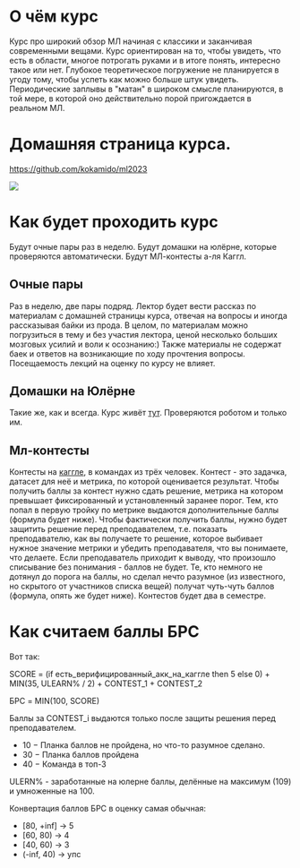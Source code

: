 # О чём курс
Курс про широкий обзор МЛ начиная с классики и заканчивая современными вещами. Курс ориентирован на то, чтобы увидеть, что есть в области, многое потрогать руками и в итоге понять, интересно такое или нет. Глубокое теоретическое погружение не планируется в угоду тому, чтобы успеть как можно больше штук увидеть. Периодические заплывы в "матан" в широком смысле планируются, в той мере, в которой оно действительно порой пригождается в реальном МЛ.

# Домашняя страница курса.

https://github.com/kokamido/ml2023

![](qr_git.png)

# Как будет проходить курс
Будут очные пары раз в неделю. Будут домашки на юлёрне, которые проверяются автоматически. Будут МЛ-контесты а-ля Каггл.

## Очные пары
Раз в неделю, две пары подряд. Лектор будет вести рассказ по материалам с домашней страницы курса, отвечая на вопросы и иногда рассказывая байки из прода. В целом, по материалам можно погрузиться в тему и без участия лектора, ценой несколько больших мозговых усилий и воли к осознанию:) Также материалы не содержат баек и ответов на возникающие по ходу прочтения вопросы. Посещаемость лекций на оценку по курсу не влияет.

## Домашки на Юлёрне
Такие же, как и всегда. Курс живёт [тут](https://ulearn.me/course/ml). Проверяются роботом и только им.

## Мл-контесты
Контесты на [каггле](https://www.kaggle.com), в командах из трёх человек. Контест - это задачка, датасет для неё и метрика, по которой оценивается результат. Чтобы получить баллы за контест нужно сдать решение, метрика на котором превышает фиксированный и установленный заранее порог. Тем, кто попал в первую тройку по метрике выдаются дополнительные баллы (формула будет ниже). Чтобы фактически получить баллы, нужно будет защитить решение перед преподавателем, т.е. показать преподавателю, как вы получаете то решение, которое выбивает нужное значение метрики и убедить преподавателя, что вы понимаете, что делаете. Если преподаватель приходит к выводу, что произошло списывание без понимания - баллов не будет. Те, кто немного не дотянул до порога на баллы, но сделал нечто разумное (из известного, но скрытого от участников списка вещей) получат чуть-чуть баллов (формула, опять же будет ниже). Контестов будет два в семестре.

# Как считаем баллы БРС
Вот так:

SCORE = (if есть_верифицированный_акк_на_каггле then 5 else 0) + MIN(35, ULEARN% / 2) + CONTEST_1 + CONTEST_2

БРС = MIN(100, SCORE)

Баллы за CONTEST_i выдаются только после защиты решения перед преподавателем.

* 10 − Планка баллов не пройдена, но что-то разумное сделано.
* 30 − Планка баллов пройдена
* 40 − Команда в топ-3

ULERN% - заработанные на юлерне баллы, делённые на максимум (109) и умноженные на 100.

Конвертация баллов БРС в оценку самая обычная: 
* [80, +inf] -> 5
* [60, 80) -> 4
* [40, 60) -> 3
* (-inf, 40) -> упс
